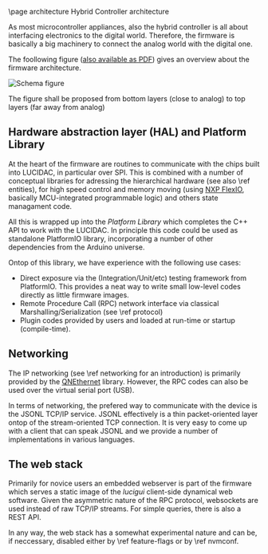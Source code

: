 \page architecture Hybrid Controller architecture

As most microcontroller appliances, also the hybrid controller is all about interfacing electronics
to the digital world. Therefore, the firmware is basically a big machinery to connect the analog
world with the digital one.

The foollowing figure ([also available as PDF](modes-of-communication.png))  gives an overview about the
firmware architecture.

![Schema figure](modes-of-communication.png)

The figure shall be proposed from bottom layers (close to analog) to top layers (far away from analog)

## Hardware abstraction layer (HAL) and Platform Library

At the heart of the firmware are routines to communicate with the chips built into LUCIDAC, in particular
over SPI. This is combined with a number of conceptual libraries for adressing the hierarchical hardware
(see also \ref entities), for high speed control and memory moving (using
[NXP FlexIO](https://community.nxp.com/t5/Kinetis-Microcontrollers/Understanding-FlexIO/ta-p/1115419),
basically MCU-integrated programmable logic) and others state managament code.

All this is wrapped up into the *Platform Library* which completes the C++ API to work with the LUCIDAC.
In principle this code could be used as standalone PlatformIO library, incorporating
a number of other dependencies from the Arduino universe.

Ontop of this library, we have experience with the following use cases:

* Direct exposure via the (Integration/Unit/etc) testing framework from PlatformIO. This provides
  a neat way to write small low-level codes directly as little firmware images.
* Remote Procedure Call (RPC) network interface via classical Marshalling/Serialization (see \ref protocol)
* Plugin codes provided by users and loaded at run-time or startup (compile-time).

## Networking

The IP networking (see \ref networking for an introduction) is primarily provided by the
[QNEthernet](https://github.com/ssilverman/QNEthernet) library. However, the RPC codes can also be used
over the virtual serial port (USB).

In terms of networking, the prefered way to communicate with the device is the JSONL TCP/IP service.
JSONL effectively is a thin packet-oriented layer ontop of the stream-oriented TCP connection.
It is very easy to come up with a client that can speak JSONL and we provide a number of implementations
in various languages.

## The web stack

Primarily for novice users an embedded webserver is part of the firmware which serves a static image of
the *lucigui* client-side dynamical web software. Given the asymmetric nature of the RPC protocol,
websockets are used instead of raw TCP/IP streams. For simple queries, there is also a REST API.

In any way, the web stack has a somewhat experimental nature and can be, if neccessary, disabled either by 
\ref feature-flags or by \ref nvmconf.
